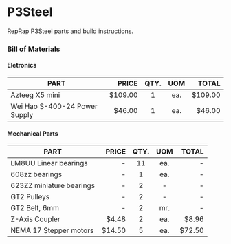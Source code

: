 # P3Steel
RepRap P3Steel parts and build instructions.

### Bill of Materials

#### Eletronics

| PART                          | PRICE   | QTY. | UOM  | TOTAL    |
|-------------------------------|--------:|:----:|:----:|---------:|
| Azteeg X5 mini                | $109.00 |   1  |  ea. |  $109.00 |
| Wei Hao S-400-24 Power Supply |  $46.00 |   1  |  ea. |   $46.00 |

#### Mechanical Parts

| PART                          | PRICE   | QTY. | UOM  | TOTAL  
|-------------------------------|--------:|:----:|:----:|---------:|
| LM8UU Linear bearings         |    -    |  11  |  ea. |     -    |
| 608zz bearings                |    -    |   1  |  ea. |     -    |
| 623ZZ miniature bearings      |    -    |   2  |   -  |     -    |  
| GT2 Pulleys                   |    -    |   2  |   -  |     -    |
| GT2 Belt, 6mm                 |    -    |   2  |  mr. |     -    |
| Z-Axis Coupler                |   $4.48 |   2  |  ea. |    $8.96 |   
| NEMA 17 Stepper motors        |  $14.50 |   5  |  ea. |   $72.50 |

